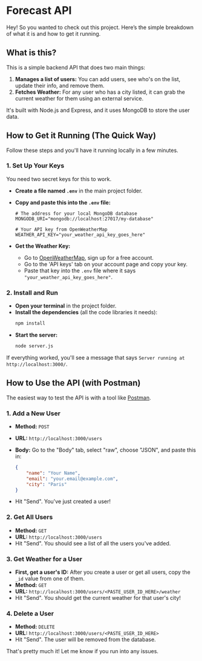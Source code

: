 # Forecast API

Hey! So you wanted to check out this project. Here’s the simple breakdown of what it is and how to get it running.

## What is this?

This is a simple backend API that does two main things:

1.  **Manages a list of users:** You can add users, see who's on the list, update their info, and remove them.
2.  **Fetches Weather:** For any user who has a city listed, it can grab the current weather for them using an external service.

It's built with Node.js and Express, and it uses MongoDB to store the user data.

## How to Get it Running (The Quick Way)

Follow these steps and you'll have it running locally in a few minutes.

### 1. Set Up Your Keys

You need two secret keys for this to work.

*   **Create a file named `.env`** in the main project folder.

*   **Copy and paste this into the `.env` file:**

    ```env
    # The address for your local MongoDB database
    MONGODB_URI="mongodb://localhost:27017/my-database"

    # Your API key from OpenWeatherMap
    WEATHER_API_KEY="your_weather_api_key_goes_here"
    ```

*   **Get the Weather Key:**
    *   Go to [OpenWeatherMap](https://openweathermap.org/api), sign up for a free account.
    *   Go to the 'API keys' tab on your account page and copy your key.
    *   Paste that key into the `.env` file where it says `"your_weather_api_key_goes_here"`.

### 2. Install and Run

*   **Open your terminal** in the project folder.
*   **Install the dependencies** (all the code libraries it needs):
    ```bash
    npm install
    ```
*   **Start the server:**
    ```bash
    node server.js
    ```

If everything worked, you'll see a message that says `Server running at http://localhost:3000/`.

## How to Use the API (with Postman)

The easiest way to test the API is with a tool like [Postman](https://www.postman.com/).

### 1. Add a New User

*   **Method:** `POST`
*   **URL:** `http://localhost:3000/users`
*   **Body:** Go to the "Body" tab, select "raw", choose "JSON", and paste this in:

    ```json
    {
        "name": "Your Name",
        "email": "your.email@example.com",
        "city": "Paris"
    }
    ```
*   Hit "Send". You've just created a user!

### 2. Get All Users

*   **Method:** `GET`
*   **URL:** `http://localhost:3000/users`
*   Hit "Send". You should see a list of all the users you've added.

### 3. Get Weather for a User

*   **First, get a user's ID:** After you create a user or get all users, copy the `_id` value from one of them.
*   **Method:** `GET`
*   **URL:** `http://localhost:3000/users/<PASTE_USER_ID_HERE>/weather`
*   Hit "Send". You should get the current weather for that user's city!

### 4. Delete a User

*   **Method:** `DELETE`
*   **URL:** `http://localhost:3000/users/<PASTE_USER_ID_HERE>`
*   Hit "Send". The user will be removed from the database.

That's pretty much it! Let me know if you run into any issues.
